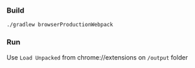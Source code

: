 ### Build
`./gradlew browserProductionWebpack`

### Run
Use `Load Unpacked` from chrome://extensions on `/output` folder
